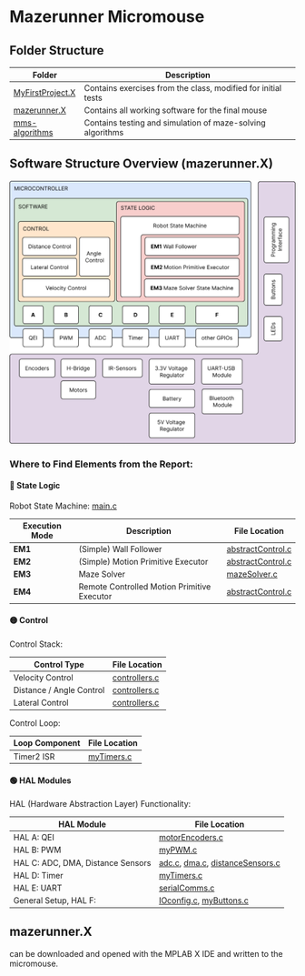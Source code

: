 # Mazerunner Micromouse

## Folder Structure

<!-- Table with Links to the folders ? -->
<!-- - MyFirstProject.X contains the exercises from the class, and was modified for first tests
- mazerunner.X contains all working software for the final mouse.
- mms-algorithms contains the testing and simulating of the maze solving algorithms -->

| Folder            | Description                                       |
|-------------------|---------------------------------------------------|
| [MyFirstProject.X](./MyFirstProject.X) | Contains exercises from the class, modified for initial tests |
| [mazerunner.X](./mazerunner.X)       | Contains all working software for the final mouse |
| [mms-algorithms](./mms-algorithms)   | Contains testing and simulation of maze-solving algorithms |


## Software Structure Overview (mazerunner.X)

<img src="./Final_Report//images/SoftwareStructureOverview.svg">


<!-- ### Where to Find elements from the Report:

#### State Logic
Robot State Machine: main.c

| Execution Mode | Description                                       | File Location         |
| -------------- | ------------------------------------------------- | ---------------------- |
| **EM1**        | (Simple) Wall Follower                           | *abstractControl.c*    |
| **EM2**        | (Simple) Motion Primitive Executor                | *abstractControl.c*    |
| **EM3**        | Maze Solver                                      | *mazeSolver.c*         |
| **EM4**        | Remote Controlled Motion Primitive Executor       | *abstractControl.c*    |


#### Control
Control Stack:
- Velocity Control: controllers.c
- Distance / Angle Control: controllers.c
- Lateral Control: controllers.c

Control Loop: 
- Timer2 ISR in myTimers.c


#### HAL Modules
HAL (Hardware Abstraction Layer) Functionality:
HAL A:
    - QEI: motorEncoders.c
HAL B:
    - PWM: myPWM.c
HAL C: 
    - ADC: adc.c
    - DMA: dma.c
    - Distance Sensors: distanceSensors.c
HAL D:
    - Timer: myTimers.c
HAL E:
    -  UART: serialComms.c
General Setup and HAL F: 
    - IOconfig.c
    - myButtons.c -->


### Where to Find Elements from the Report:

#### 🔴 State Logic

Robot State Machine: [main.c](./mazerunner.X/main.c)

| Execution Mode | Description                              | File Location                                |
| -------------- | ---------------------------------------- | --------------------------------------------- |
| **EM1**        | (Simple) Wall Follower                    | [abstractControl.c](./mazerunner.X/abstractControl.c) |
| **EM2**        | (Simple) Motion Primitive Executor         | [abstractControl.c](./mazerunner.X/abstractControl.c) |
| **EM3**        | Maze Solver                               | [mazeSolver.c](./mazerunner.X/mazeSolver.c) |
| **EM4**        | Remote Controlled Motion Primitive Executor | [abstractControl.c](./mazerunner.X/abstractControl.c) |

#### 🟡 Control

Control Stack:

| Control Type          | File Location                                  |
| --------------------- | ----------------------------------------------- |
| Velocity Control      | [controllers.c](./mazerunner.X/controllers.c) |
| Distance / Angle Control | [controllers.c](./mazerunner.X/controllers.c) |
| Lateral Control       | [controllers.c](./mazerunner.X/controllers.c) |

Control Loop: 

| Loop Component        | File Location                                      |
| ----------------------| --------------------------------------------------- |
| Timer2 ISR            | [myTimers.c](./mazerunner.X/myTimers.c)            |

#### 🟢 HAL Modules

HAL (Hardware Abstraction Layer) Functionality:

| HAL Module            | File Location                                   |
| ----------------------| ------------------------------------------------ |
| HAL A: QEI            | [motorEncoders.c](./mazerunner.X/motorEncoders.c) |
| HAL B: PWM            | [myPWM.c](./mazerunner.X/myPWM.c)               |
| HAL C: ADC, DMA, Distance Sensors | [adc.c](./mazerunner.X/adc.c), [dma.c](./mazerunner.X/dma.c), [distanceSensors.c](./mazerunner.X/distanceSensors.c) |
| HAL D: Timer          | [myTimers.c](./mazerunner.X/myTimers.c)         |
| HAL E: UART           | [serialComms.c](./mazerunner.X/serialComms.c)    |
| General Setup, HAL F:| [IOconfig.c](./mazerunner.X/IOconfig.c), [myButtons.c](./mazerunner.X/myButtons.c) |



## mazerunner.X
can be downloaded and opened with the MPLAB X IDE and written to the micromouse. 
